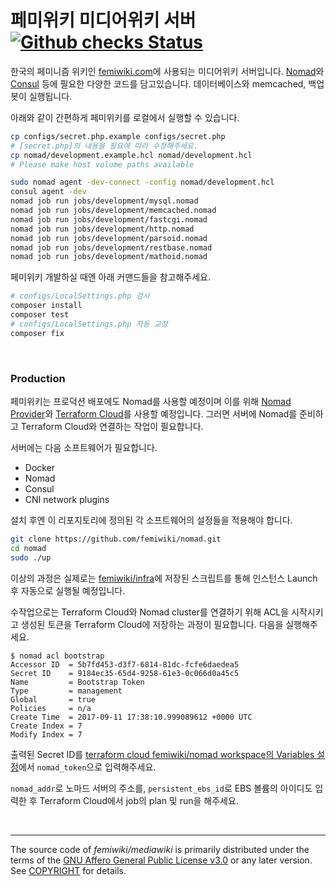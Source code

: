 # 페미위키 미디어위키 서버 [![Github checks Status]][github checks link]

한국의 페미니즘 위키인 [femiwiki.com]에 사용되는 미디어위키 서버입니다.
[Nomad]와 [Consul] 등에 필요한 다양한 코드를 담고있습니다.
데이터베이스와 memcached, 백업봇이 실행됩니다.

아래와 같이 간편하게 페미위키를 로컬에서 실행할 수 있습니다.

```bash
cp configs/secret.php.example configs/secret.php
# [secret.php]의 내용을 필요에 따라 수정해주세요.
cp nomad/development.example.hcl nomad/development.hcl
# Please make host volume paths available

sudo nomad agent -dev-connect -config nomad/development.hcl
consul agent -dev
nomad job run jobs/development/mysql.nomad
nomad job run jobs/development/memcached.nomad
nomad job run jobs/development/fastcgi.nomad
nomad job run jobs/development/http.nomad
nomad job run jobs/development/parsoid.nomad
nomad job run jobs/development/restbase.nomad
nomad job run jobs/development/mathoid.nomad
```

페미위키 개발하실 때엔 아래 커맨드들을 참고해주세요.

```bash
# configs/LocalSettings.php 검사
composer install
composer test
# configs/LocalSettings.php 자동 교정
composer fix
```

&nbsp;

### Production

페미위키는 프로덕션 배포에도 Nomad를 사용할 예정이며 이를 위해 [Nomad Provider]와 [Terraform Cloud]를 사용할 예정입니다. 그러면 서버에 Nomad를 준비하고 Terraform Cloud와 연결하는 작업이 필요합니다.

서버에는 다음 소프트웨어가 필요합니다.

- Docker
- Nomad
- Consul
- CNI network plugins

설치 후엔 이 리포지토리에 정의된 각 소프트웨어의 설정들을 적용해야 합니다.

```sh
git clone https://github.com/femiwiki/nomad.git
cd nomad
sudo ./up
```

이상의 과정은 실제로는 [femiwiki/infra]에 저장된 스크립트를 통해 인스턴스 Launch 후 자동으로 실행될 예정입니다.

수작업으로는 Terraform Cloud와 Nomad cluster를 연결하기 위해 ACL을 시작시키고 생성된 토큰을 Terraform Cloud에 저장하는 과정이 필요합니다. 다음을 실행해주세요.

```
$ nomad acl bootstrap
Accessor ID  = 5b7fd453-d3f7-6814-81dc-fcfe6daedea5
Secret ID    = 9184ec35-65d4-9258-61e3-0c066d0a45c5
Name         = Bootstrap Token
Type         = management
Global       = true
Policies     = n/a
Create Time  = 2017-09-11 17:38:10.999089612 +0000 UTC
Create Index = 7
Modify Index = 7
```

출력된 Secret ID를 [terraform cloud femiwiki/nomad workspace의 Variables 설정](https://app.terraform.io/app/femiwiki/workspaces/nomad/variables)에서 `nomad_token`으로 입력해주세요.

`nomad_addr`로 노마드 서버의 주소를, `persistent_ebs_id`로 EBS 볼륨의 아이디도 입력한 후 Terraform Cloud에서 job의 plan 및 run을 해주세요.

&nbsp;

---

The source code of _femiwiki/mediawiki_ is primarily distributed under the terms
of the [GNU Affero General Public License v3.0] or any later version. See
[COPYRIGHT] for details.

[github checks status]: https://badgen.net/github/checks/femiwiki/docker-mediawiki
[github checks link]: https://github.com/femiwiki/docker-mediawiki
[femiwiki.com]: https://femiwiki.com
[femiwiki/ami]: https://github.com/femiwiki/ami
[nomad]: https://www.nomadproject.io/
[consul]: https://www.consul.io/
[nomad provider]: https://registry.terraform.io/providers/hashicorp/nomad
[terraform]: https://terraform.io/
[terraform cloud]: https://app.terraform.io/
[femiwiki/infra]: https://github.com/femiwiki/infra/blob/main/aws/res/bootstrap.sh
[secret.php]: configs/secret.php.example
[gnu affero general public license v3.0]: LICENSE
[copyright]: COPYRIGHT
